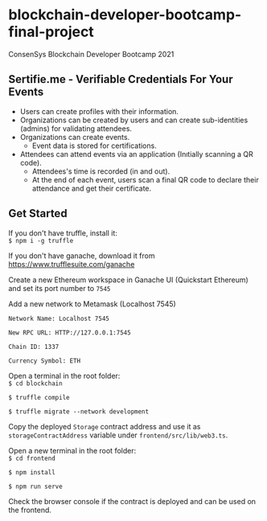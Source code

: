 # blockchain-developer-bootcamp-final-project
ConsenSys Blockchain Developer Bootcamp 2021

## Sertifie.me - Verifiable Credentials For Your Events

- Users can create profiles with their information.
- Organizations can be created by users and can create sub-identities (admins) for validating attendees.
- Organizations can create events.
  - Event data is stored for certifications.
- Attendees can attend events via an application (Inıtially scanning a QR code).
  - Attendees's time is recorded (in and out).
  - At the end of each event, users scan a final QR code to declare their attendance and get their certificate.

## Get Started
If you don't have truffle, install it:\
`$ npm i -g truffle`

If you don't have ganache, download it from https://www.trufflesuite.com/ganache

Create a new Ethereum workspace in Ganache UI (Quickstart Ethereum) and set its port number to `7545`

Add a new network to Metamask (Localhost 7545)

```
Network Name: Localhost 7545

New RPC URL: HTTP://127.0.0.1:7545

Chain ID: 1337

Currency Symbol: ETH
```

Open a terminal in the root folder:\
`$ cd blockchain`

`$ truffle compile`

`$ truffle migrate --network development`

Copy the deployed `Storage` contract address and use it as `storageContractAddress` variable under `frontend/src/lib/web3.ts`.

Open a new terminal in the root folder:\
`$ cd frontend`

`$ npm install`

`$ npm run serve`

Check the browser console if the contract is deployed and can be used on the frontend.